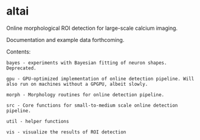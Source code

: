 altai
=====

Online morphological ROI detection for large-scale calcium imaging.

Documentation and example data forthcoming.

Contents:

	bayes - experiments with Bayesian fitting of neuron shapes. Deprecated.
	
	gpu - GPU-optimized implementation of online detection pipeline. Will also run on machines without a GPGPU, albeit slowly.
	
	morph - Morphology routines for online detection pipeline.
	
	src - Core functions for small-to-medium scale online detection pipeline.
	
	util - helper functions
	
	vis - visualize the results of ROI detection
